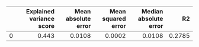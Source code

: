 |    |   Explained variance score |   Mean absolute error |   Mean squared error |   Median absolute error |     R2 |
|---:|---------------------------:|----------------------:|---------------------:|------------------------:|-------:|
|  0 |                      0.443 |                0.0108 |               0.0002 |                  0.0108 | 0.2785 |